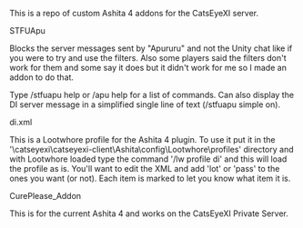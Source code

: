 This is a repo of custom Ashita 4 addons for the CatsEyeXI server.

STFUApu

Blocks the server messages sent by "Apururu" and not the Unity chat like if you were to try and use the filters. Also some players said the filters don't work for them and some say it does but it didn't work for me so I made an addon to do that.

Type /stfuapu help or /apu help for a list of commands. Can also display the DI server message in a simplified single line of text (/stfuapu simple on).

di.xml

This is a Lootwhore profile for the Ashita 4 plugin. To use it put it in the '\catseyexi\catseyexi-client\Ashita\config\Lootwhore\profiles' directory and with Lootwhore loaded type the command '/lw profile di' and this will load the profile as is. You'll want to edit the XML and add 'lot' or 'pass' to the ones you want (or not). Each item is marked to let you know what item it is.


CurePlease_Addon

This is for the current Ashita 4 and works on the CatsEyeXI Private Server.
